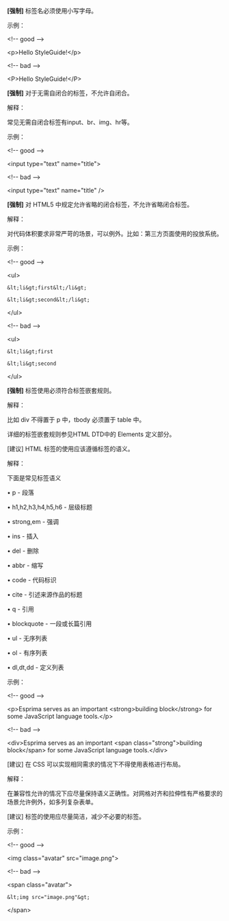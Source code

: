 **\[强制\]** 标签名必须使用小写字母。

示例：

&lt;!-- good --&gt;

&lt;p&gt;Hello StyleGuide!&lt;/p&gt;

&lt;!-- bad --&gt;

&lt;P&gt;Hello StyleGuide!&lt;/P&gt;

**\[强制\]** 对于无需自闭合的标签，不允许自闭合。

解释：

常见无需自闭合标签有input、br、img、hr等。

示例：

&lt;!-- good --&gt;

&lt;input type="text" name="title"&gt;

&lt;!-- bad --&gt;

&lt;input type="text" name="title" /&gt;

**\[强制\]** 对 HTML5 中规定允许省略的闭合标签，不允许省略闭合标签。

解释：

对代码体积要求非常严苛的场景，可以例外。比如：第三方页面使用的投放系统。

示例：

&lt;!-- good --&gt;

&lt;ul&gt;

```
&lt;li&gt;first&lt;/li&gt;

&lt;li&gt;second&lt;/li&gt;
```

&lt;/ul&gt;

&lt;!-- bad --&gt;

&lt;ul&gt;

```
&lt;li&gt;first

&lt;li&gt;second
```

&lt;/ul&gt;

**\[强制\]** 标签使用必须符合标签嵌套规则。

解释：

比如 div 不得置于 p 中，tbody 必须置于 table 中。

详细的标签嵌套规则参见HTML DTD中的 Elements 定义部分。

\[建议\] HTML 标签的使用应该遵循标签的语义。

解释：

下面是常见标签语义

•    p - 段落

•    h1,h2,h3,h4,h5,h6 - 层级标题

•    strong,em - 强调

•    ins - 插入

•    del - 删除

•    abbr - 缩写

•    code - 代码标识

•    cite - 引述来源作品的标题

•    q - 引用

•    blockquote - 一段或长篇引用

•    ul - 无序列表

•    ol - 有序列表

•    dl,dt,dd - 定义列表

示例：

&lt;!-- good --&gt;

&lt;p&gt;Esprima serves as an important &lt;strong&gt;building block&lt;/strong&gt; for some JavaScript language tools.&lt;/p&gt;

&lt;!-- bad --&gt;

&lt;div&gt;Esprima serves as an important &lt;span class="strong"&gt;building block&lt;/span&gt; for some JavaScript language tools.&lt;/div&gt;

\[建议\] 在 CSS 可以实现相同需求的情况下不得使用表格进行布局。

解释：

在兼容性允许的情况下应尽量保持语义正确性。对网格对齐和拉伸性有严格要求的场景允许例外，如多列复杂表单。

\[建议\] 标签的使用应尽量简洁，减少不必要的标签。

示例：

&lt;!-- good --&gt;

&lt;img class="avatar" src="image.png"&gt;

&lt;!-- bad --&gt;

&lt;span class="avatar"&gt;

```
&lt;img src="image.png"&gt;
```

&lt;/span&gt;

